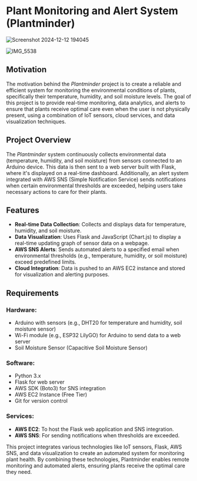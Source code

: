 # Plant Monitoring and Alert System (Plantminder)

![Screenshot 2024-12-12 194045](https://github.com/user-attachments/assets/fd9a23cb-1d3d-49d2-b6a6-0726b3ce1762)


![IMG_5538](https://github.com/user-attachments/assets/f1c88d14-0cd9-410b-93e3-462be2bdc0db)


## Motivation
The motivation behind the *Plantminder* project is to create a reliable and efficient system for monitoring the environmental conditions of plants, specifically their temperature, humidity, and soil moisture levels. The goal of this project is to provide real-time monitoring, data analytics, and alerts to ensure that plants receive optimal care even when the user is not physically present, using a combination of IoT sensors, cloud services, and data visualization techniques.

## Project Overview
The *Plantminder* system continuously collects environmental data (temperature, humidity, and soil moisture) from sensors connected to an Arduino device. This data is then sent to a web server built with Flask, where it's displayed on a real-time dashboard. Additionally, an alert system integrated with AWS SNS (Simple Notification Service) sends notifications when certain environmental thresholds are exceeded, helping users take necessary actions to care for their plants.

## Features
- **Real-time Data Collection**: Collects and displays data for temperature, humidity, and soil moisture.
- **Data Visualization**: Uses Flask and JavaScript (Chart.js) to display a real-time updating graph of sensor data on a webpage.
- **AWS SNS Alerts**: Sends automated alerts to a specified email when environmental thresholds (e.g., temperature, humidity, or soil moisture) exceed predefined limits.
- **Cloud Integration**: Data is pushed to an AWS EC2 instance and stored for visualization and alerting purposes.

## Requirements
### Hardware:
- Arduino with sensors (e.g., DHT20 for temperature and humidity, soil moisture sensor)
- Wi-Fi module (e.g., ESP32 LilyGO) for Arduino to send data to a web server
- Soil Moisture Sensor (Capacitive Soil Moisture Sensor)

### Software:
- Python 3.x
- Flask for web server
- AWS SDK (Boto3) for SNS integration
- AWS EC2 Instance (Free Tier)
- Git for version control

### Services:
- **AWS EC2**: To host the Flask web application and SNS integration.
- **AWS SNS**: For sending notifications when thresholds are exceeded.


This project integrates various technologies like IoT sensors, Flask, AWS SNS, and data visualization to create an automated system for monitoring plant health. By combining these technologies, Plantminder enables remote monitoring and automated alerts, ensuring plants receive the optimal care they need.



